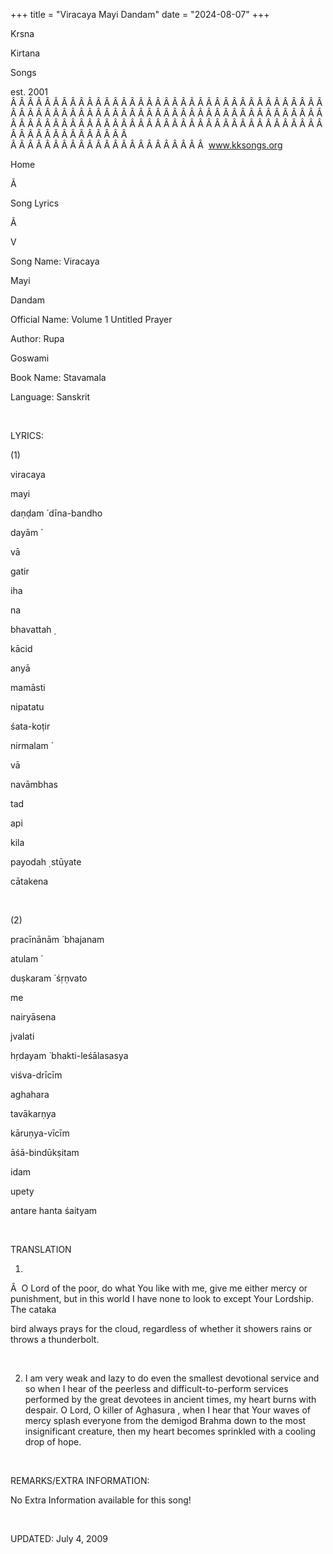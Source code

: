 +++ 
title = "Viracaya Mayi Dandam"
date = "2024-08-07"
+++

Krsna
 
Kirtana
 
Songs

est. 2001
Â Â Â Â Â Â Â Â Â Â Â Â Â Â Â Â Â Â Â Â Â Â Â Â Â Â Â Â Â Â Â Â Â Â Â Â Â Â Â Â Â Â Â Â Â Â Â Â Â Â Â Â Â Â Â Â Â Â Â Â Â Â Â Â Â Â Â Â Â Â Â Â Â Â Â Â Â Â Â Â Â Â Â Â Â Â Â Â Â Â Â Â Â Â Â Â Â Â Â Â Â Â Â Â Â Â Â Â Â Â Â Â Â Â Â Â Â Â Â Â Â Â Â Â Â  
Â Â Â Â Â Â Â Â Â Â Â Â Â Â Â Â Â Â Â Â Â Â Â  
www.kksongs.org








Home


Ã 
 
Song Lyrics
 
Ã 
 
V


Song Name: 
Viracaya
 
Mayi
 
Dandam


Official Name: Volume 1 Untitled Prayer


Author: 
Rupa
 
Goswami




Book Name: 
Stavamala


Language: 
Sanskrit




 


LYRICS:


(1)


viracaya
 
mayi
 
daṇḍam
́ 
dīna-bandho
 
dayām
́

vā


gatir
 
iha
 
na
 
bhavattah
̣

kācid
 
anyā
 
mamāsti


nipatatu
 
śata-koṭir
 
nirmalam
́

vā
 
navāmbhas


tad
 
api
 
kila


payodah
̣ 
stūyate
 
cātakena


 


(2)


pracīnānām
́ 
bhajanam
 
atulam
́

duṣkaram
́ 
śṛṇvato

me


nairyāsena
 
jvalati
 
hṛdayam
́ 
bhakti-leśālasasya


viśva-drīcīm
 
aghahara
 
tavākarṇya


kāruṇya-vīcīm


āśā-bindūkṣitam
 
idam
 
upety


antare
 hanta 
śaityam


 


TRANSLATION


1)
Â  
O Lord of the poor, do what 
You
 like with me, give me either mercy or punishment, but in
this world I have none to look to except Your Lordship. The 
cataka

bird always prays for the cloud, regardless of whether it showers rains or
throws a thunderbolt.


 


2) I am very weak and lazy
to do even the smallest devotional service and so when I hear of the peerless
and difficult-to-perform services performed by the great devotees in ancient
times, my heart burns with despair. O Lord, O killer of 
Aghasura
,
when I hear that 
Your
 waves of mercy splash everyone
from the demigod Brahma down to the most insignificant creature, then my heart
becomes sprinkled with a cooling drop of hope.


 


REMARKS/EXTRA INFORMATION:


No
Extra Information available for this song!


 


UPDATED:
 July 4, 2009